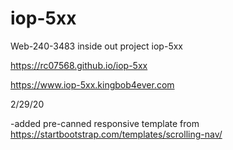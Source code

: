 # iop-5xx
Web-240-3483 inside out project iop-5xx

https://rc07568.github.io/iop-5xx

https://www.iop-5xx.kingbob4ever.com

2/29/20

-added pre-canned responsive template from https://startbootstrap.com/templates/scrolling-nav/